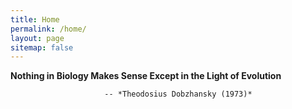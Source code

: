 ```yaml
---
title: Home
permalink: /home/
layout: page
sitemap: false 
---
```


**Nothing in Biology Makes Sense Except in the Light of Evolution**

	     	     	   	 -- *Theodosius Dobzhansky (1973)*
